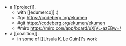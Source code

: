 - a [[project]].
  - with [[edumerco]] :)
  - #go https://codeberg.org/ekumen
  - #git https://codeberg.org/ekumen/ekumen
  - #miro https://miro.com/app/board/uXjVL-azEBw=/
- a [[coalition]].
  - in some of [[Ursula K. Le Guin]]'s work
